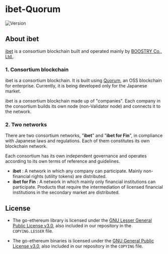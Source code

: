 # ibet-Quorum

<p>
  <img alt="Version" src="https://img.shields.io/badge/version-1.0-blue.svg?cacheSeconds=2592000" />
</p>

## About ibet

[ibet](https://ibet.jp/) is a consortium blockchain built and operated mainly by [BOOSTRY Co., Ltd.](https://boostry.co.jp/).

### 1. Consortium blockchain

ibet is a consortium blockchain. 
It is built using [Quorum](https://consensys.net/quorum/), an OSS blockchain for enterprise. 
Currently, it is being developed only for the Japanese market.

ibet is a consortium blockchain made up of "companies". 
Each company in the consortium builds its own node (non-Validator node) and connects it to the network.

### 2. Two networks

There are two consortium networks, "**ibet**" and "**ibet for Fin**", in compliance with Japanese laws and regulations.
Each of them constitutes its own blockchain network.

Each consortium has its own independent governance and operates according to its own terms of reference and guidelines.

- **ibet** : A network in which any company can participate. Mainly non-financial rights (utility tokens) are distributed.
- **ibet for Fin** : A network in which mainly only financial institutions can participate. Products that require the intermediation of licensed financial institutions in the secondary market are distributed.

## License

- The go-ethereum library is licensed under the
[GNU Lesser General Public License v3.0](https://www.gnu.org/licenses/lgpl-3.0.en.html), also
included in our repository in the `COPYING.LESSER` file.

- The go-ethereum binaries is licensed under the
[GNU General Public License v3.0](https://www.gnu.org/licenses/gpl-3.0.en.html), also included
in our repository in the `COPYING` file.


<!-- 
## Quickstart

### 1. docker-ceのインストール
事前に、Docker実行環境を構築する。


### 2. quorumコンテナ作成

* Validatorノードのビルド

```bash
cd quorum-prod
docker build -t quorum .
```

* Generalノードの場合

```bash
cd quorum-prod-general
docker build -t quorum .
```


### 3. 初期ネットワークの作成（istanbul-toolsを利用）
* ノード情報を作成するためistanbul-toolsを利用する。
* 導入にはGolangが必要。Golangのバージョンを1.7以降にしなければ、Makeエラーが発生するので注意。

```bash
git clone https://github.com/getamis/istanbul-tools
```

* 以下のように実行する。

```bash
cd /home/ubuntu/gowork/src/github.com/getamis/istanbul-tools
./build/bin/istanbul setup --num 4 --nodes --verbose --quorum
```

* 生成された情報をもとに、genesis.json,static-nodes.jsonを修正する。
* genesis.jsonとstatic-nodes.jsonをdatadir配下に格納する。

```
/home/ubuntu/quorum-data/genesis.json
/home/ubuntu/quorum-data/geth/static-nodes.json
```
-->
